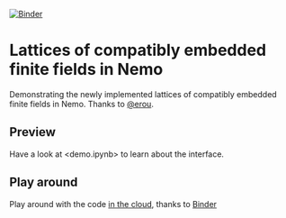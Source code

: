 [![Binder](https://mybinder.org/badge.svg)](https://mybinder.org/v2/gh/defeo/Nemo-embeddings-demo/master?filepath=demo.ipynb)

# Lattices of compatibly embedded finite fields in Nemo

Demonstrating the newly implemented lattices of compatibly embedded
finite fields in Nemo. Thanks to [@erou](https://github.com/erou/).

## Preview

Have a look at <demo.ipynb> to learn about the interface.

## Play around

Play around with the code [in the
cloud](https://mybinder.org/v2/gh/defeo/Nemo-embeddings-demo/master?filepath=demo.ipynb),
thanks to
[Binder](https://mybinder.org/v2/gh/defeo/Nemo-embeddings-demo/master?filepath=demo.ipynb)
